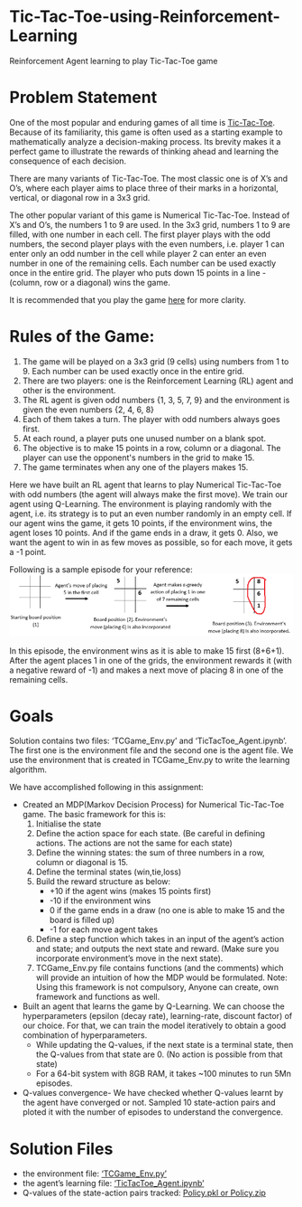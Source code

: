 # Tic-Tac-Toe-using-Reinforcement-Learning
Reinforcement Agent learning to play Tic-Tac-Toe game

# Problem Statement
One of the most popular and enduring games of all time is [Tic-Tac-Toe](https://www.youtube.com/watch?v=5SdW0_wTX5c). Because of its familiarity, this game is often used as a starting example to mathematically analyze a decision-making process. Its brevity makes it a perfect game to illustrate the rewards of thinking ahead and learning the consequence of each decision.

There are many variants of Tic-Tac-Toe. The most classic one is of X’s and O’s, where each player aims to place three of their marks in a horizontal, vertical, or diagonal row in a 3x3 grid.

The other popular variant of this game is Numerical Tic-Tac-Toe. Instead of X’s and O’s, the numbers 1 to 9 are used. In the 3x3 grid, numbers 1 to 9 are filled, with one number in each cell. The first player plays with the odd numbers, the second player plays with the even numbers, i.e. player 1 can enter only an odd number in the cell while player 2 can enter an even number in one of the remaining cells. Each number can be used exactly once in the entire grid. The player who puts down 15 points in a line - (column, row or a diagonal) wins the game. 

It is recommended that you play the game [here](https://playtictactoe.org/) for more clarity.

# Rules of the Game:
1. The game will be played on a 3x3 grid (9 cells) using numbers from 1 to 9. Each number can be used exactly once in the entire grid.
2. There are two players: one is the Reinforcement Learning (RL) agent and other is the environment.
3. The RL agent is given odd numbers {1, 3, 5, 7, 9} and the environment is given the even numbers {2, 4, 6, 8}
4. Each of them takes a turn. The player with odd numbers always goes first.
5. At each round, a player puts one unused number on a blank spot.
6. The objective is to make 15 points in a row, column or a diagonal. The player can use the opponent's numbers in the grid to make 15.
7. The game terminates when any one of the players makes 15.

Here we have built an RL agent that learns to play Numerical Tic-Tac-Toe with odd numbers (the agent will always make the first move). We train our agent using Q-Learning. The environment is playing randomly with the agent, i.e. its strategy is to put an even number randomly in an empty cell. If our agent wins the game, it gets 10 points, if the environment wins, the agent loses 10 points. And if the game ends in a draw, it gets 0. Also, we want the agent to win in as few moves as possible, so for each move, it gets a -1 point.

Following is a sample episode for your reference:
![image not loaded](TicTacToe_Sample.png)

In this episode, the environment wins as it is able to make 15 first (8+6+1).  After the agent places 1 in one of the grids, the environment rewards it (with a negative reward of -1) and makes a next move of placing 8 in one of the remaining cells.

# Goals
Solution contains two files: ‘TCGame_Env.py’ and ‘TicTacToe_Agent.ipynb’. The first one is the environment file and the second one is the agent file. We use the environment that is created in TCGame_Env.py to write the learning algorithm.

We have accomplished following in this assignment:
- Created an MDP(Markov Decision Process) for Numerical Tic-Tac-Toe game. The basic framework for this is:
  1. Initialise the state
  2. Define the action space for each state. (Be careful in defining actions. The actions are not the same for each state)
  3. Define the winning states: the sum of three numbers in a row, column or diagonal is 15.
  4. Define the terminal states (win,tie,loss)
  5. Build the reward structure as below:
      - +10 if the agent wins (makes 15 points first)
      - -10 if the environment wins
      - 0 if the game ends in a draw (no one is able to make 15 and the board is filled up)
      - -1 for each move agent takes
  6. Define a step function which takes in an input of the agent’s action and state; and outputs the next state and reward. (Make sure you incorporate environment’s move in the next state).
  7.  TCGame_Env.py file contains functions (and the comments) which will provide an intuition of how the MDP would be formulated. Note: Using this framework is not compulsory, Anyone can create, own framework and functions as well.
- Built an agent that learns the game by Q-Learning. We can choose the hyperparameters (epsilon (decay rate), learning-rate, discount factor) of our choice. For that, we can train the model iteratively to obtain a good combination of hyperparameters.
  - While updating the Q-values, if the next state is a terminal state, then the Q-values from that state are 0. (No action is possible from that state)
  - For a 64-bit system with 8GB RAM, it takes ~100 minutes to run 5Mn episodes.
- Q-values convergence- We have checked whether Q-values learnt by the agent have converged or not. Sampled 10 state-action pairs and ploted it with the number of episodes to understand the convergence.

# Solution Files
- the environment file: [‘TCGame_Env.py’](https://github.com/BurnwalAmardeep/Tic-Tac-Toe-using-Reinforcement-Learning/blob/master/TCGame_Env1.py)
- the agent’s learning file: [‘TicTacToe_Agent.ipynb’](https://github.com/BurnwalAmardeep/Tic-Tac-Toe-using-Reinforcement-Learning/blob/master/TicTacToe_Agent.ipynb)
- Q-values of the state-action pairs tracked: [Policy.pkl or Policy.zip](https://github.com/BurnwalAmardeep/Tic-Tac-Toe-using-Reinforcement-Learning/blob/master/Policy.zip)
